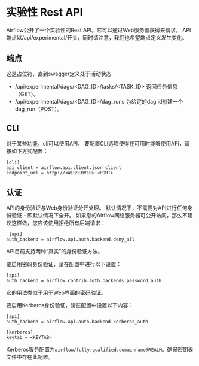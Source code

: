 # 实验性 Rest API
Airflow公开了一个实验性的Rest API。它可以通过Web服务器获得来请求。 API端点以/api/experimental/开头，同时请注意，我们也希望端点定义发生变化。

## 端点

这是占位符，直到swagger定义处于活动状态

* /api/experimental/dags/<DAG_ID>/tasks/<TASK_ID> 返回任务信息（GET）。
* /api/experimental/dags/<DAG_ID>/dag_runs 为给定的dag id创建一个dag_run（POST）。

## CLI

对于某些功能，cli可以使用API​​。 要配置CLI选项使得在可用时能够使用API​​，请按如下方式配置：

```
[cli]
api_client = airflow.api.client.json_client
endpoint_url = http://<WEBSERVER>:<PORT>
```

## 认证

API的身份验证与Web身份验证分开处理。 默认情况下，不需要对API进行任何身份验证 - 即默认情况下全开。 如果您的Airflow网络服务器可公开访问，那么不建议这样做，您应该使用拒绝所有后端请求：
```
 [api]
auth_backend = airflow.api.auth.backend.deny_all
```

API目前支持两种“真实”的身份验证方法。

要启用密码身份验证，请在配置中进行以下设置：
```
[api]
auth_backend = airflow.contrib.auth.backends.password_auth
```

它的用法类似于用于Web界面的密码验证。

要启用Kerberos身份验证，请在配置中设置以下内容：
```
[api]
auth_backend = airflow.api.auth.backend.kerberos_auth

[kerberos]
keytab = <KEYTAB>
```

Kerberos服务配置为`airflow/fully.qualified.domainname@REALM`。确保密钥表文件中存在此配置。

